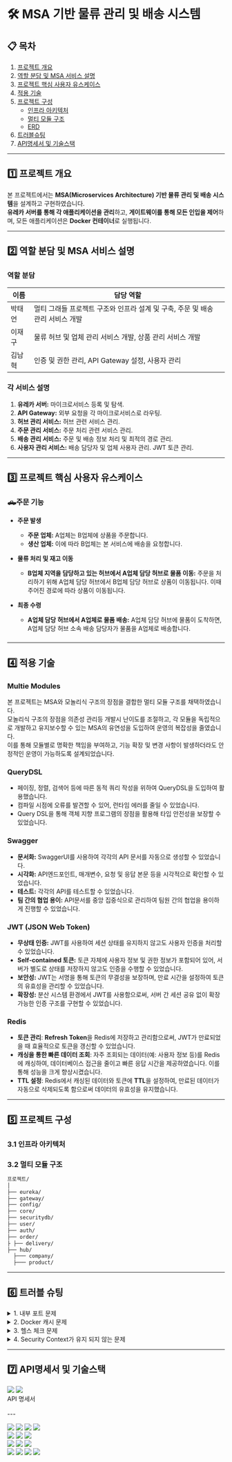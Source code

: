 # 🛠️ MSA 기반 물류 관리 및 배송 시스템

## 📋 목차

1. [프로젝트 개요](#프로젝트-개요)
2. [역할 분담 및 MSA 서비스 설명](#역할-분담-및-msa-서비스-설명)
3. [프로젝트 핵심 사용자 유스케이스](#프로젝트-핵심-사용자-유스케이스)
4. [적용 기술](#적용-기술)
5. [프로젝트 구성](#프로젝트-구성)
    - [인프라 아키텍처](#인프라-아키텍처)
    - [멀티 모듈 구조](#멀티-모듈-구조)
    - [ERD](#erd)
6. [트러블슈팅](#트러블슈팅)
7. [API명세서 및 기술스택](#기능-상세-설명)

---

## 1️⃣ 프로젝트 개요

본 프로젝트에서는 **MSA(Microservices Architecture) 기반 물류 관리 및 배송 시스템**을 설계하고 구현하였습니다. <br>
**유레카 서버를 통해 각 애플리케이션을 관리**하고, **게이트웨이를 통해 모든 인입을 제어**하며, 모든 애플리케이션은 **Docker 컨테이너**로 실행됩니다.

---

## 2️⃣ 역할 분담 및 MSA 서비스 설명

### 역할 분담

| 이름  | 담당 역할                                          |
|-----|------------------------------------------------|
| 박태언 | 멀티 그래들 프로젝트 구조와 인프라 설계 및 구축, 주문 및 배송 관리 서비스 개발 |
| 이재구 | 물류 허브 및 업체 관리 서비스 개발, 상품 관리 서비스 개발             |
| 김남혁 | 인증 및 권한 관리, API Gateway 설정, 사용자 관리             |

### 각 서비스 설명

1. **유레카 서버:** 마이크로서비스 등록 및 탐색.
2. **API Gateway:** 외부 요청을 각 마이크로서비스로 라우팅.
3. **허브 관리 서비스:** 허브 관련 서비스 관리.
4. **주문 관리 서비스:** 주문 처리 관련 서비스 관리.
5. **배송 관리 서비스:** 주문 및 배송 정보 처리 및 최적의 경로 관리.
6. **사용자 관리 서비스:** 배송 담당자 및 업체 사용자 관리. JWT 토큰 관리.

---

## ️3️⃣ 프로젝트 핵심 사용자 유스케이스

### 🛻주문 기능

- **주문 발생**
    - **주문 업체:** A업체는 B업체에 상품을 주문합니다.
    - **생산 업체:** 이에 따라 B업체는 본 서비스에 배송을 요청합니다.

- **물류 처리 및 재고 이동**
    - **B업체 지역을 담당하고 있는 허브에서 A업체 담당 허브로 물품 이동:** 주문을 처리하기 위해 A업체 담당 허브에서 B업체 담당 허브로 상품이 이동됩니다. 이때 주어진 경로에 따라 상품이 이동됩니다.

- **최종 수령**
    - **A업체 담당 허브에서 A업체로 물품 배송:** A업체 담당 허브에 물품이 도착하면, A업체 담당 허브 소속 배송 담당자가 물품을 A업체로 배송합니다.

###     

---

## 4️⃣ 적용 기술

### **Multie Modules**

본 프로젝트는 MSA와 모놀리식 구조의 장점을 결합한 멀티 모듈 구조를 채택하였습니다.
</br>
모놀리식 구조의 장점을 의존성 관리등 개발시 난이도를 조절하고, 각 모듈을 독립적으로 개발하고 유지보수할 수 있는 MSA의 유연성을 도입하여 운영의 복잡성을 줄였습니다.
</br>
이를 통해 모듈별로 명확한 책임을 부여하고, 기능 확장 및 변경 사항이 발생하더라도 안정적인 운영이 가능하도록 설계되었습니다.

### **QueryDSL**

- 페이징, 정렬, 검색어 등에 따른 동적 쿼리 작성을 위하여 QueryDSL을 도입하여 활용했습니다.
- 컴파일 시점에 오류를 발견할 수 있어, 런타임 에러를 줄일 수 있었습니다.
- Query DSL을 통해 객체 지향 프로그램의 장점을 활용해 타입 안전성을 보장할 수 있었습니다.

### **Swagger**

- **문서화:** SwaggerUI를 사용하여 각각의 API 문서를 자동으로 생성할 수 있었습니다.
- **시각화:** API엔드포인트, 매개변수, 요청 및 응답 본문 등을 시각적으로 확인할 수 있었습니다.
- **테스트:** 각각의 API를 테스트할 수 있었습니다.
- **팀 간의 협업 용이:** API문서를 중앙 집중식으로 관리하여 팀원 간의 협업을 용이하게 진행할 수 있었습니다.

### **JWT (JSON Web Token)**

- **무상태 인증:** JWT를 사용하여 세션 상태를 유지하지 않고도 사용자 인증을 처리할 수 있었습니다.
- **Self-contained 토큰:** 토큰 자체에 사용자 정보 및 권한 정보가 포함되어 있어, 서버가 별도로 상태를 저장하지 않고도 인증을 수행할 수 있었습니다.
- **보안성:** JWT는 서명을 통해 토큰의 무결성을 보장하며, 만료 시간을 설정하여 토큰의 유효성을 관리할 수 있었습니다.
- **확장성:** 분산 시스템 환경에서 JWT를 사용함으로써, 서버 간 세션 공유 없이 확장 가능한 인증 구조를 구현할 수 있었습니다.

### **Redis**

- **토큰 관리**: **Refresh Token**을 Redis에 저장하고 관리함으로써, JWT가 만료되었을 때 효율적으로 토큰을 갱신할 수 있었습니다.
- **캐싱을 통한 빠른 데이터 조회**: 자주 조회되는 데이터(예: 사용자 정보 등)를 Redis에 캐싱하여, 데이터베이스 접근을 줄이고 빠른 응답 시간을 제공하였습니다. 이를 통해 성능을 크게 향상시켰습니다.
- **TTL 설정**: Redis에서 캐싱된 데이터와 토큰에 **TTL**을 설정하여, 만료된 데이터가 자동으로 삭제되도록 함으로써 데이터의 유효성을 유지했습니다.

---

## 5️⃣ 프로젝트 구성

### 3.1 인프라 아키텍처

### 3.2 멀티 모듈 구조

```bash
프로젝트/
│
├── eureka/
├── gateway/
├── config/
├── core/
├── securitydb/
├── user/
├── auth/
├── order/
├ ├── delivery/
├── hub/
  ├─── company/
  ├─── product/

```

---

## 6️⃣ 트러블 슈팅

<details>
<summary> 1. 내부 포트 문제</summary>

내부 포트 문제는 두 가지로 나누어집니다:

#### 1.1 **Docker 컨테이너 간 네트워크 통신 문제**

- **문제 상황**: Docker 네트워크에 속한 컨테이너들끼리 통신할 때, `service_name:내부포트` 형식을 사용해야 하지만, 이 부분이 잘못 설정되어 통신이 이루어지지 않았습니다.
- **해결 방법**: 컨테이너 간 올바른 네트워크 통신을 위해, `service_name:내부포트`로 접근하도록 설정을 수정하여 문제를 해결했습니다.

#### 1.2 **Postgres 내부 포트 변경 문제**

- **문제 상황**: Postgres의 기본 내부 포트(5432)를 다른 포트로 변경하면서 데이터베이스가 정상적으로 작동하지 않는 문제가 발생했습니다.
- **해결 방법**: Postgres의 내부 포트를 다시 5432로 복구하여 데이터베이스가 정상적으로 작동하도록 문제를 해결했습니다.

</details>

<details>
<summary> 2. Docker 캐시 문제</summary>

- **문제 상황**: Docker 이미지를 빌드할 때, 이전에 빌드된 이미지가 캐시로 인해 업데이트되지 않는 문제가 발생했습니다.
- **해결 방법**:
    - `no-cache` 옵션을 사용하여 Docker 이미지를 새롭게 빌드함으로써 캐시 문제를 해결했습니다.
    - `docker compose system prune -a` 명령어와 `docker compose down -v` 명령어를 사용하여 캐시를 정리하고 문제를 해결했습니다.

</details>

<details>
<summary> 3. 헬스 체크 문제</summary>

- **문제 상황**: 헬스 체크(Health Check) 기능에서 문제가 발생하여 서비스가 정상적으로 작동하지 않았습니다.
- **해결 방법**: Docker Compose 설정에서 누락된 필드를 추가하여 헬스 체크 문제를 해결했습니다.

</details>

<details>
<summary> 4. Security Context가 유지 되지 않는 문제 </summary>

- **문제 상황**
    - **원 인증, 인가 흐름:**
        1. 로그인 후 API 요청
        2. **Gateway에서 Auth서비스로** 토큰 유효성 검사 및 인가 요청
        3. Auth 서비스에서 토큰을 기반으로 **Authentication객체를 생성하여 SecurityContext생성**
        4. Gateway에서 API요청대로 **라우팅**
           <br></br>
- **해결 방법**
    - **설계 변경**
        1. 로그인 후 API 요청
        2. Gateway에서 **Auth서비스(User서비스)로 토큰 유효성 검사** 요청
        3. 유효성 검사 완료 후 **토큰에서 ID와 Role을 추출**해 Gateway에 반환
        4. Gateway에서 받은 값들을 **헤더에 넣고 라우팅**
        5. SecurityDB모듈(Core모듈)에서 SecurityFilterChain에 추가한 OncePerRequestFilter를 상속한 **AuthorizationFilter를 통해
           SecurityContext를
           생성**
        6. 이후 **MSA서비스의 엔드포인트에 도달**하여 로직이 실행

</details>

---

## 7️⃣ API명세서 및 기술스택

<span>
<a href="https://www.notion.so/teamsparta/API-c6aaf710f30647cfa1e940338f9a5e14" style="text-decoration: none;">
        <img src="https://img.shields.io/badge/Notion-000000?style=flat&logo=Notion&logoColor=white"/>
</a>
<a href="">
        <img src="https://img.shields.io/badge/Swagger-%238DC16F.svg?style=flat&logo=swagger&logoColor=white"/>
</a>
<div>API 명세서</div>
</span>


<br>
---
<p >
    <img src="https://img.shields.io/badge/JAVA-%23007396.svg?style=flat&logo=java&logoColor=white"/>
    <img src="https://img.shields.io/badge/SpringBoot-%236DB33F.svg?style=flat&logo=springboot&logoColor=white"/>
    <img src="https://img.shields.io/badge/SpringSecurity-%236DB33F.svg?style=flat&logo=springsecurity&logoColor=white"/>
    <img src="https://img.shields.io/badge/JSONWebToken-%23000000.svg?style=flat&logo=jsonwebtokens&logoColor=white"/>
    <br/>
    <img src="https://img.shields.io/badge/PostgreSQL-316192?style=flat&logo=postgresql&logoColor=white"/>
    <img src="https://img.shields.io/badge/Swagger-%238DC16F.svg?style=flat&logo=swagger&logoColor=white"/>
    <img src="https://img.shields.io/badge/Gradle-%2302303A.svg?style=flat&logo=gradle&logoColor=white"/>
    <br/>
    <img src="https://img.shields.io/badge/Docker-%232496ED.svg?style=flat&logo=docker&logoColor=white"/>
    <img src="https://img.shields.io/badge/Git-%23F05033.svg?style=flat&logo=git&logoColor=white"/>
    <img src="https://img.shields.io/badge/GitHub-%23181717.svg?style=flat&logo=github&logoColor=white"/>
    <br/>
    <img src="https://img.shields.io/badge/IntelliJ%20IDEA-%23000000.svg?style=flat&logo=intellijidea&logoColor=white"/>
    <img src="https://img.shields.io/badge/Postman-%23FF6C37.svg?style=flat&logo=postman&logoColor=white"/>
    <img src="https://img.shields.io/badge/Notion-%23000000.svg?style=flat&logo=notion&logoColor=white"/>
    <img src="https://img.shields.io/badge/Slack-%234A154B.svg?style=flat&logo=slack&logoColor=white"/>
</p>










